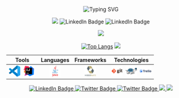 <div id="badges"  align="center">

![Typing SVG](https://readme-typing-svg.herokuapp.com/?color=00FF7F&lines=Hi,+I'm+%20Pedro%20Felipe,+%20+Welcome!)
    
  </div>

<div id="badges"  align="center">

![](https://komarev.com/ghpvc/?username=pdrflp0)
    <img  src="https://img.shields.io/github/followers/pdrflp0?label=Follow" alt="LinkedIn Badge"/>
    <img src="https://img.shields.io/github/stars/pdrflp0?affiliations=OWNER%2CCOLLABORATOR" alt="LinkedIn Badge"/>
    
  </div>

<div id="header" align="center">
    <a href="yhttps://github.com/pdrflp0/">
  <img src="https://media2.giphy.com/media/v1.Y2lkPTc5MGI3NjExcmU4cGtrenM1Y2pwZHZ2MzVlcHJmYzVwdmpyOHFkN3lkd3FzdWZheSZlcD12MV9pbnRlcm5hbF9naWZfYnlfaWQmY3Q9Zw/bJ4TVNYNUympPgcpem/giphy.gif" width="480"/>
       </a>
</div>

<div align="center">
   
   [![Top Langs](https://github-readme-stats.vercel.app/api/top-langs/?username=pdrflp0&layout=compact&hide=html,hack,css&theme=gotham)](https://github.com/pdrflp0) 
  <img  height=' 165px' src="https://github-readme-stats.vercel.app/api?username=pdrflp0&show_icons=true&theme=gotham&count_private=true">
</div>

<div id='lojc' align="center">
  
| Tools  | Languages | Frameworks  | Technologies |   
|---|---|---|---|
|<div id='lojc' align="center"><img src="https://github.com/devicons/devicon/blob/master/icons/vscode/vscode-original.svg" title="" alt="J" width="30" height="30"/>&nbsp;&nbsp;<img src="https://github.com/devicons/devicon/blob/master/icons/intellij/intellij-original.svg" title="" alt="J" width="30" height="30"/>&nbsp;</div>|<div id='lojc' align="center"><img src="https://github.com/devicons/devicon/blob/master/icons/java/java-original-wordmark.svg" title="" alt="J" width="30" height="30"/>|<div id='lojc' align="center"><img src="https://github.com/devicons/devicon/blob/master/icons/hibernate/hibernate-original-wordmark.svg" title="" alt="J" width="30" height="30"/>|<div id='lojc' align="center"><img src="https://github.com/devicons/devicon/blob/master/icons/git/git-original-wordmark.svg" title="" alt="J" width="30" height="30"/>&nbsp;&nbsp;<img src="https://github.com/devicons/devicon/blob/master/icons/tortoisegit/tortoisegit-original.svg" title="" alt="J" width="30" height="30"/>&nbsp;&nbsp;<img src="https://github.com/devicons/devicon/blob/master/icons/trello/trello-original-wordmark.svg" title="" alt="J" width="30" height="30"/></div>

<div id="badges"  align="center">
  <a href="https://www.linkedin.com/in/pedro-felipe-a71804217/">
    <img src="https://img.shields.io/badge/LinkedIn-blue?style=for-the-badge&logo=linkedin&logoColor=white" alt="LinkedIn Badge"/>
  </a>

  <a href="https://www.instagram.com/__pedroflp/">
    <img src="https://img.shields.io/badge/instagram-red?style=for-the-badge&logo=instagram&logoColor=white" alt="Twitter Badge"/>
  </a>

  <a href="https://twitter.com/Felipixzz">
    <img src="https://img.shields.io/badge/Twitter-blue?style=for-the-badge&logo=twitter&logoColor=white" alt="Twitter Badge"/>
  </a>

  <a href="https://twitch.tv/felipixzsl">
      <img src="https://img.shields.io/badge/Twitch-9146FF?style=for-the-badge&logo=twitch&logoColor=white" target="_blank">
  </a>

  <a href = "mailto:pedrofelipewk@gmail.com">
      <img src="https://img.shields.io/badge/-Gmail-%23333?style=for-the-badge&logo=gmail&logoColor=white" target="_blank"></a>
  
</div>

